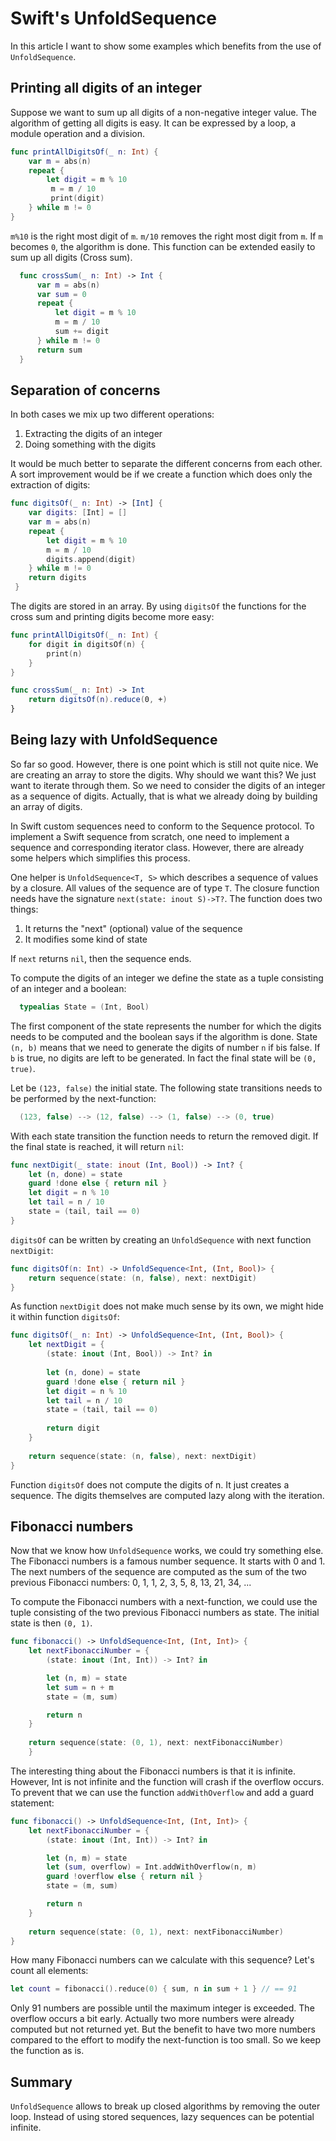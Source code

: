 # Swift's UnfoldSequence
In this article I want to show some examples which benefits from the use of `UnfoldSequence`.

## Printing all digits of an integer
Suppose we want to sum up all digits of a non-negative integer value. The algorithm of getting all digits is easy. It can be expressed by a loop, a module operation and a division.

```Swift
func printAllDigitsOf(_ n: Int) {
    var m = abs(n)
    repeat {
        let digit = m % 10
         m = m / 10
         print(digit)
    } while m != 0
}
```

`m%10` is the right most digit of `m`. `m/10` removes the right most digit from `m`. If `m` becomes `0`, the algorithm is done. This function can be extended easily to sum up all digits (Cross sum). 


```Swift
  func crossSum(_ n: Int) -> Int {
      var m = abs(n)
      var sum = 0
      repeat {
          let digit = m % 10
          m = m / 10
          sum += digit
      } while m != 0
      return sum
  }
```

## Separation of concerns
In both cases we mix up two different operations:
1. Extracting the digits of an integer
2. Doing something with the digits

It would be much better to separate the different concerns from each other. A sort improvement would be if we create a function which does only the extraction of digits:

```Swift
func digitsOf(_ n: Int) -> [Int] {
    var digits: [Int] = []
    var m = abs(n)
    repeat {
        let digit = m % 10
        m = m / 10
        digits.append(digit)
    } while m != 0
    return digits
 }
```

The digits are stored in an array. By using `digitsOf` the functions for the cross sum and printing digits become more easy:

```Swift
func printAllDigitsOf(_ n: Int) {
    for digit in digitsOf(n) {
        print(n)
    }
}
```

```Swift
func crossSum(_ n: Int) -> Int 
    return digitsOf(n).reduce(0, +)
}
```

## Being lazy with UnfoldSequence
So far so good. However, there is one point which is still not quite nice. We are creating an array to store the digits. Why should we want this? We just want to iterate through them. So we need to consider the digits of an integer as a sequence of digits. Actually, that is what we already doing by building an array of digits.

In Swift custom sequences need to conform to the Sequence protocol. To implement a Swift sequence from scratch, one need to implement a sequence and corresponding iterator class. However, there are already some helpers which simplifies this process.

One helper is `UnfoldSequence<T, S>` which describes a sequence of values by a closure. All values of the sequence are of type `T`. The closure function needs have the signature `next(state: inout S)->T?`. The function does two things:

1. It returns the "next" (optional) value of the sequence
2. It modifies some kind of state

If `next` returns `nil`, then the sequence ends.

To compute the digits of an integer we define the state as a tuple consisting of an integer and a boolean:

```Swift
  typealias State = (Int, Bool)
```

The first component of the state represents the number for which the digits needs to be computed and the boolean says if the algorithm is done. State `(n, b)` means that we need to generate the digits of number `n` if `b`is false. If `b` is true, no digits are left to be generated. In fact the final state will be `(0, true)`. 

Let be `(123, false)` the initial state. The following state transitions needs to be performed by the next-function:

```Swift
  (123, false) --> (12, false) --> (1, false) --> (0, true)
```

With each state transition the function needs to return the removed digit. If the final state is reached, it will return `nil`:

```Swift
func nextDigit(_ state: inout (Int, Bool)) -> Int? {
    let (n, done) = state
    guard !done else { return nil }
    let digit = n % 10
    let tail = n / 10
    state = (tail, tail == 0)
}
```

`digitsOf` can be written by creating an `UnfoldSequence` with next function `nextDigit`:

```Swift
func digitsOf(n: Int) -> UnfoldSequence<Int, (Int, Bool)> {
    return sequence(state: (n, false), next: nextDigit)
}
```

As function `nextDigit` does not make much sense by its own, we might hide it within function `digitsOf`:

```Swift
func digitsOf(_ n: Int) -> UnfoldSequence<Int, (Int, Bool)> {
    let nextDigit = {
        (state: inout (Int, Bool)) -> Int? in
    
        let (n, done) = state
        guard !done else { return nil }
        let digit = n % 10
        let tail = n / 10
        state = (tail, tail == 0)
 
        return digit
    }
 
    return sequence(state: (n, false), next: nextDigit)
}
```

Function `digitsOf` does not compute the digits of n. It just creates a sequence. The digits themselves are computed lazy along with the iteration.

## Fibonacci numbers
Now that we know how `UnfoldSequence` works, we could try something else. The Fibonacci numbers is a famous number sequence. It starts with 0 and 1. The next numbers of the sequence are computed as the sum of the two previous Fibonacci numbers: 0, 1, 1, 2, 3, 5, 8, 13, 21, 34, ...

To compute the Fibonacci numbers with a next-function, we could use the tuple consisting of the two previous Fibonacci numbers as state. The initial state is then `(0, 1)`.

```Swift
func fibonacci() -> UnfoldSequence<Int, (Int, Int)> {
    let nextFibonacciNumber = {
        (state: inout (Int, Int)) -> Int? in

        let (n, m) = state
        let sum = n + m
        state = (m, sum)

        return n
    }
 
    return sequence(state: (0, 1), next: nextFibonacciNumber)
    }
```

The interesting thing about the Fibonacci numbers is that it is infinite. However, Int is not infinite and the function will crash if the overflow occurs. To prevent that we can use the function `addWithOverflow` and add a guard statement:

```Swift
func fibonacci() -> UnfoldSequence<Int, (Int, Int)> {
    let nextFibonacciNumber = {
        (state: inout (Int, Int)) -> Int? in

        let (n, m) = state
        let (sum, overflow) = Int.addWithOverflow(n, m)
        guard !overflow else { return nil }
        state = (m, sum)

        return n
    }
 
    return sequence(state: (0, 1), next: nextFibonacciNumber)
}
```

How many Fibonacci numbers can we calculate with this sequence? Let's count all elements:

```Swift
let count = fibonacci().reduce(0) { sum, n in sum + 1 } // == 91
```

Only 91 numbers are possible until the maximum integer is exceeded. The overflow occurs a bit early. Actually two more numbers were already computed but not returned yet. But the benefit to have two more numbers compared to the effort to modify the next-function is too small. So we keep the function as is.
 
## Summary
`UnfoldSequence` allows to break up closed algorithms by removing the outer loop. Instead of using stored sequences, lazy sequences can be potential infinite.